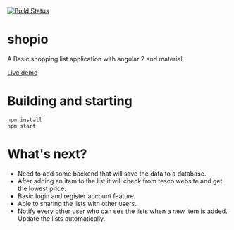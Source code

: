 [![Build Status](https://semaphoreci.com/api/v1/projects/1c2d2daa-64ba-4406-b15e-a5083c4117a1/907057/badge.svg)](https://semaphoreci.com/lazycoder/shopio)

# shopio
A Basic shopping list application with angular 2 and material. 

[Live demo](http://shopio.herokuapp.com/)

# Building and starting

```
npm install
npm start
```

# What's next?
- Need to add some backend that will save the data to a database.
- After adding an item to the list it will check from tesco website and get the lowest price. 
- Basic login and register account feature.
- Able to sharing the lists with other users.
- Notify every other user who can see the lists when a new item is added. Update the lists automatically.
